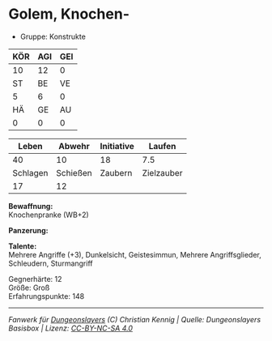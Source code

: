 # Golem, Knochen-  
- Gruppe: Konstrukte  

| KÖR | AGI | GEI |  
| --- | --- | --- |  
| 10  | 12  | 0   |
| ST  | BE  | VE  |  
| 5   | 6   | 0   |
| HÄ  | GE  | AU  |  
| 0   | 0   | 0   |


| Leben    | Abwehr   | Initiative | Laufen     |
| -------- | -------- | ---------- | ---------- |
| 40       | 10       | 18         | 7.5        |
| Schlagen | Schießen | Zaubern    | Zielzauber |
| 17       | 12       |            |            |

**Bewaffnung:**  
Knochenpranke (WB+2)

**Panzerung:**  


**Talente:**  
Mehrere Angriffe (+3), Dunkelsicht, Geistesimmun, Mehrere Angriffsglieder, Schleudern, Sturmangriff

Gegnerhärte: 12  
Größe: Groß  
Erfahrungspunkte: 148  



___
*Fanwerk für [Dungeonslayers](https://www.dungeonslayers.net/) (C) Christian Kennig | Quelle: Dungeonslayers Basisbox | Lizenz: [CC-BY-NC-SA 4.0](https://creativecommons.org/licenses/by-nc-sa/4.0/deed.de)*